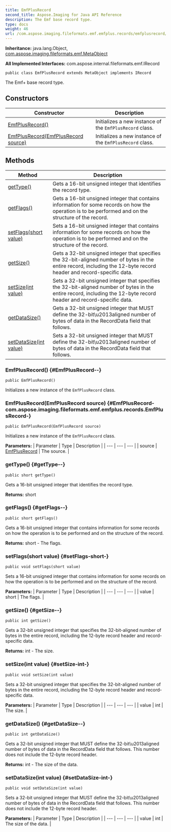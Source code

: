 ```yaml
---
title: EmfPlusRecord
second_title: Aspose.Imaging for Java API Reference
description: The Emf base record type.
type: docs
weight: 46
url: /com.aspose.imaging.fileformats.emf.emfplus.records/emfplusrecord/
---
```

**Inheritance:**
java.lang.Object, [com.aspose.imaging.fileformats.emf.MetaObject](../../com.aspose.imaging.fileformats.emf/metaobject)

**All Implemented Interfaces:**
com.aspose.internal.fileformats.emf.IRecord
```
public class EmfPlusRecord extends MetaObject implements IRecord
```

The Emf+ base record type.
## Constructors

| Constructor | Description |
| --- | --- |
| [EmfPlusRecord()](#EmfPlusRecord--) | Initializes a new instance of the `EmfPlusRecord` class. |
| [EmfPlusRecord(EmfPlusRecord source)](#EmfPlusRecord-com.aspose.imaging.fileformats.emf.emfplus.records.EmfPlusRecord-) | Initializes a new instance of the `EmfPlusRecord` class. |
## Methods

| Method | Description |
| --- | --- |
| [getType()](#getType--) | Gets a 16-bit unsigned integer that identifies the record type. |
| [getFlags()](#getFlags--) | Gets a 16-bit unsigned integer that contains information for some records on how the operation is to be performed and on the structure of the record. |
| [setFlags(short value)](#setFlags-short-) | Sets a 16-bit unsigned integer that contains information for some records on how the operation is to be performed and on the structure of the record. |
| [getSize()](#getSize--) | Gets a 32-bit unsigned integer that specifies the 32-bit-aligned number of bytes in the entire record, including the 12-byte record header and record-specific data. |
| [setSize(int value)](#setSize-int-) | Sets a 32-bit unsigned integer that specifies the 32-bit-aligned number of bytes in the entire record, including the 12-byte record header and record-specific data. |
| [getDataSize()](#getDataSize--) | Gets a 32-bit unsigned integer that MUST define the 32-bit\\u2013aligned number of bytes of data in the RecordData field that follows. |
| [setDataSize(int value)](#setDataSize-int-) | Sets a 32-bit unsigned integer that MUST define the 32-bit\\u2013aligned number of bytes of data in the RecordData field that follows. |
### EmfPlusRecord() {#EmfPlusRecord--}
```
public EmfPlusRecord()
```


Initializes a new instance of the `EmfPlusRecord` class.

### EmfPlusRecord(EmfPlusRecord source) {#EmfPlusRecord-com.aspose.imaging.fileformats.emf.emfplus.records.EmfPlusRecord-}
```
public EmfPlusRecord(EmfPlusRecord source)
```


Initializes a new instance of the `EmfPlusRecord` class.

**Parameters:**
| Parameter | Type | Description |
| --- | --- | --- |
| source | [EmfPlusRecord](../../com.aspose.imaging.fileformats.emf.emfplus.records/emfplusrecord) | The source. |

### getType() {#getType--}
```
public short getType()
```


Gets a 16-bit unsigned integer that identifies the record type.

**Returns:**
short
### getFlags() {#getFlags--}
```
public short getFlags()
```


Gets a 16-bit unsigned integer that contains information for some records on how the operation is to be performed and on the structure of the record.

**Returns:**
short - The flags.
### setFlags(short value) {#setFlags-short-}
```
public void setFlags(short value)
```


Sets a 16-bit unsigned integer that contains information for some records on how the operation is to be performed and on the structure of the record.

**Parameters:**
| Parameter | Type | Description |
| --- | --- | --- |
| value | short | The flags. |

### getSize() {#getSize--}
```
public int getSize()
```


Gets a 32-bit unsigned integer that specifies the 32-bit-aligned number of bytes in the entire record, including the 12-byte record header and record-specific data.

**Returns:**
int - The size.
### setSize(int value) {#setSize-int-}
```
public void setSize(int value)
```


Sets a 32-bit unsigned integer that specifies the 32-bit-aligned number of bytes in the entire record, including the 12-byte record header and record-specific data.

**Parameters:**
| Parameter | Type | Description |
| --- | --- | --- |
| value | int | The size. |

### getDataSize() {#getDataSize--}
```
public int getDataSize()
```


Gets a 32-bit unsigned integer that MUST define the 32-bit\\u2013aligned number of bytes of data in the RecordData field that follows. This number does not include the 12-byte record header.

**Returns:**
int - The size of the data.
### setDataSize(int value) {#setDataSize-int-}
```
public void setDataSize(int value)
```


Sets a 32-bit unsigned integer that MUST define the 32-bit\\u2013aligned number of bytes of data in the RecordData field that follows. This number does not include the 12-byte record header.

**Parameters:**
| Parameter | Type | Description |
| --- | --- | --- |
| value | int | The size of the data. |

